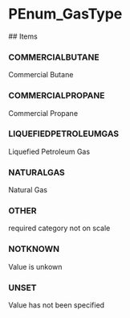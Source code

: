 # PEnum_GasType

<!-- end of definition -->## Items

### COMMERCIALBUTANE
Commercial Butane

### COMMERCIALPROPANE
Commercial Propane

### LIQUEFIEDPETROLEUMGAS
Liquefied Petroleum Gas

### NATURALGAS
Natural Gas

### OTHER
required category not on scale

### NOTKNOWN
Value is unkown

### UNSET
Value has not been specified
